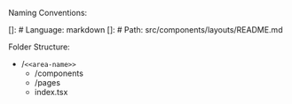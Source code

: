 Naming Conventions:


[]: # Language: markdown
[]: # Path: src/components/layouts/README.md

Folder Structure:
-  /`<<area-name>>`
    -  /components
    -  /pages
    -  index.tsx

